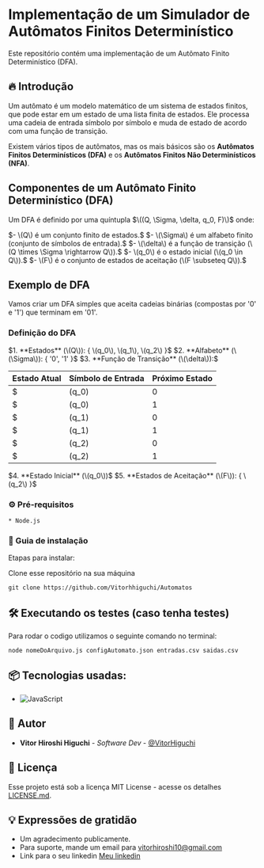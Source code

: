 
# Implementação de um Simulador de Autômatos Finitos Determinístico

Este repositório contém uma implementação de um Autômato Finito Determinístico (DFA).

## 🔥 Introdução

Um autômato é um modelo matemático de um sistema de estados finitos, que pode estar em um estado de uma lista finita de estados. Ele processa uma cadeia de entrada símbolo por símbolo e muda de estado de acordo com uma função de transição.

Existem vários tipos de autômatos, mas os mais básicos são os **Autômatos Finitos Determinísticos (DFA)** e os **Autômatos Finitos Não Determinísticos (NFA)**.

## Componentes de um Autômato Finito Determinístico (DFA)

Um DFA é definido por uma quíntupla $\((Q, \Sigma, \delta, q_0, F)\)$ onde:

$- \(Q\) é um conjunto finito de estados.$
$- \(\Sigma\) é um alfabeto finito (conjunto de símbolos de entrada).$
$- \(\delta\) é a função de transição (\(Q \times \Sigma \rightarrow Q\)).$
$- \(q_0\) é o estado inicial (\(q_0 \in Q\)).$
$- \(F\) é o conjunto de estados de aceitação (\(F \subseteq Q\)).$

## Exemplo de DFA

Vamos criar um DFA simples que aceita cadeias binárias (compostas por '0' e '1') que terminam em '01'.

### Definição do DFA

$1. **Estados** (\(Q\)): { \(q_0\), \(q_1\), \(q_2\) }$
$2. **Alfabeto** (\(\Sigma\)): { '0', '1' }$
$3. **Função de Transição** (\(\delta\)):$

   | Estado Atual | Símbolo de Entrada | Próximo Estado |
   |--------------|--------------------|----------------|
$   | \(q_0\)      | 0                  | \(q_1\)        |$
$   | \(q_0\)      | 1                  | \(q_0\)        |$
$   | \(q_1\)      | 0                  | \(q_1\)        |$
$   | \(q_1\)      | 1                  | \(q_2\)        |$
$   | \(q_2\)      | 0                  | \(q_1\)        |$
$   | \(q_2\)      | 1                  | \(q_0\)        |$

$4. **Estado Inicial** (\(q_0\))$
$5. **Estados de Aceitação** (\(F\)): { \(q_2\) }$

### ⚙️ Pré-requisitos

```
* Node.js
```

### 🔨 Guia de instalação

Etapas para instalar:

Clone esse repositório na sua máquina
```
git clone https://github.com/Vitorhhiguchi/Automatos
```

## 🛠️ Executando os testes (caso tenha testes)

Para rodar o codigo utilizamos o seguinte comando no terminal:

```
node nomeDoArquivo.js configAutomato.json entradas.csv saidas.csv
```

## 📦 Tecnologias usadas:

* ![JavaScript](https://img.shields.io/badge/javascript-%23323330.svg?style=for-the-badge&logo=javascript&logoColor=%23F7DF1E)

## 👷 Autor

* **Vitor Hiroshi Higuchi** - *Software Dev* - [@VitorHiguchi](https://github.com/Vitorhhiguchi)

## 📄 Licença

Esse projeto está sob a licença MIT License - acesse os detalhes [LICENSE.md](https://github.com/Vitorhhiguchi/Automatos?tab=MIT-1-ov-file#readme).

## 💡 Expressões de gratidão

* Um agradecimento publicamente.
* Para suporte, mande um email para vitorhiroshi10@gmail.com
* Link para o seu linkedin [Meu linkedin](https://www.linkedin.com/in/vitor-hiroshi-higuchi-b0918b270/)